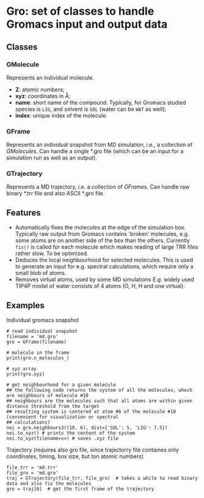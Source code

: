 # Gro: set of classes to handle Gromacs input and output data

## Classes

### GMolecule

Represents an individual molecule. 
- **Z**: atomic numbers;
- **xyz**: coordinates in Å;
- **name**: short name of the compound. Typically, for Gromacs studied species is `LIG`, and solvent is `SOL` (water can be `WAT` as well);
- **index**: unique index of the molecule.

### GFrame

Represents an individual snapshot from MD simulation, i.e., a collection of *GMolecule*s. Can handle a single \*.gro file (which can be an input for a simulation run as well as an output).

### GTrajectory

Represents a MD trajectory, i.e. a collection of *GFrame*s. Can handle raw binary \*.trr file and also ASCII \*.gro file.

## Features

- Automatically fixes the molecules at the edge of the simulation box. Typically raw output from Gromacs  contains 'broken' molecules, e.g. some atoms are on another side of the box than the others. Currently `fix()` is called for each molecule which makes reading of large TRR files rather slow. To be optimized.
- Deduces the local neighbourhood for selected molecules. This is used to generate an input for e.g. spectral calculations, which require only a small blob of atoms. 
- Removes virtual atoms, used by  some MD simulations E.g. widely used TIP4P model of water consists of 4 atoms (O, H, H and one virtual). 

## Examples

Individual gromacs snapshot

    # read individual snapshot
    filename = 'md.gro'
    gro = GFrame(filename)

    # molecule in the frame
    print(gro.n_molecules_)

    # xyz array
    print(gro.xyz)

    # get neighbourhood for a given molecule
    ## the following code returns the system of all the molecules, whoch are neighbours of molecule #10
    ## neighbours are the molecules such that all atoms are within given distance threshold from the target
    ## resulting system is centered at atom #6 of the molecule #10 (convenient for visualization or spectral
    ## calculations)
    nei = gro.neighbours3((10, 6), dist={'SOL': 5, 'LIG': 7.5})
    nei.to_xyz() # prints the content of the system
    nei.to_xyz(filename=<>) # saves .xyz file

Trajectory (requires also gro file, since trajectorry file containes only coordinates, timing, box size, but ton atomic numbers)
    
    file_trr = 'md.trr'
    file_gro = 'md.gro'
    traj = GTrajectory(file_trr, file_gro)  # takes a while to read binary data and also fix the molecules
    gro = traj[0]  # get the first frame of the trajectory
